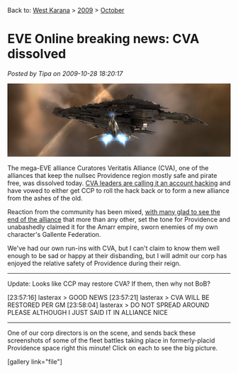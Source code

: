 Back to: [West Karana](/posts/westkarana.md) > [2009](/posts/2009/westkarana.md) > [October](./westkarana.md)
# EVE Online breaking news: CVA dissolved

*Posted by Tipa on 2009-10-28 18:20:17*

![Random EVE screenie that has nothing to do with this story. But cool Titan, eh?](../../../uploads/2009/10/ExeFile-2009-09-13-11-23-00-48.jpg "Random EVE screenie that has nothing to do with this story. But cool Titan, eh?")

The mega-EVE alliance Curatores Veritatis Alliance (CVA), one of the alliances that keep the nullsec Providence region mostly safe and pirate free, was dissolved today. [CVA leaders are calling it an account hacking](http://www.eveonline.com/ingameboard.asp?a=topic&threadID=1205265) and have vowed to either get CCP to roll the hack back or to form a new alliance from the ashes of the old.

Reaction from the community has been mixed, [with many glad to see the end of the alliance](http://www.eveonline.com/ingameboard.asp?a=topic&threadID=1205168) that more than any other, set the tone for Providence and unabashedly claimed it for the Amarr empire, sworn enemies of my own character's Gallente Federation.

We've had our own run-ins with CVA, but I can't claim to know them well enough to be sad or happy at their disbanding, but I will admit our corp has enjoyed the relative safety of Providence during their reign.

---

Update: Looks like CCP may restore CVA? If them, then why not BoB?

[23:57:16] lasterax > GOOD NEWS
[23:57:21] lasterax > CVA WILL BE RESTORED PER GM
[23:58:04] lasterax > DO NOT SPREAD AROUND PLEASE ALTHOUGH I JUST SAID IT IN ALLIANCE NICE

----

One of our corp directors is on the scene, and sends back these screenshots of some of the fleet battles taking place in formerly-placid Providence space right this minute! Click on each to see the big picture.

[gallery link="file"]
